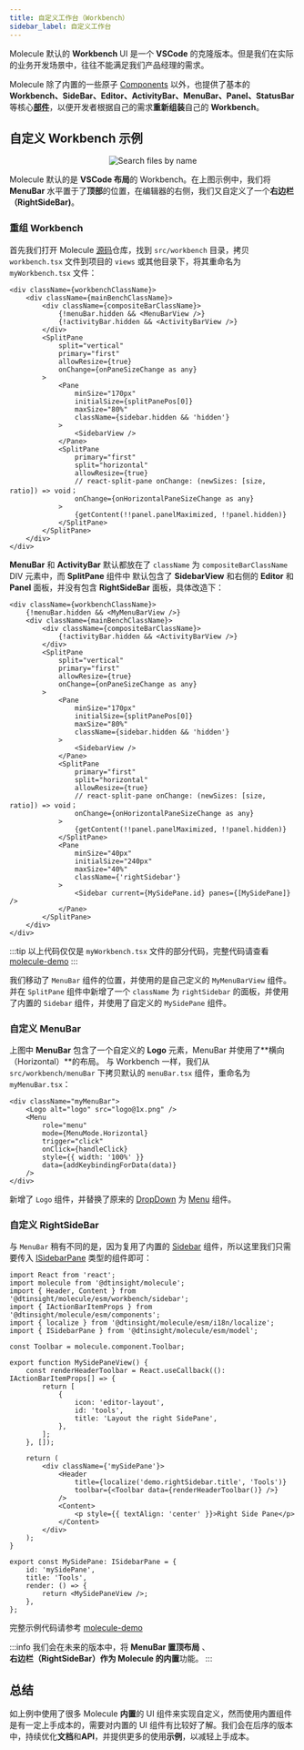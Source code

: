 ```yaml
---
title: 自定义工作台（Workbench）
sidebar_label: 自定义工作台
---
```


Molecule 默认的 **Workbench** UI 是一个 **VSCode** 的克隆版本。但是我们在实际的业务开发场景中，往往不能满足我们产品经理的需求。

Molecule 除了内置的一些原子 [Components](/docs/api/namespaces/molecule.component) 以外，也提供了基本的 **Workbench、SideBar、Editor、ActivityBar、MenuBar、Panel、StatusBar** 等核心[**部件**](./../guides/extend-workbench.md)，以便开发者根据自己的需求**重新组装**自己的 **Workbench**。

## 自定义 Workbench 示例

<div align="center">
 <img src="/img/advanced/custom-workbench.png" alt="Search files by name" />
</div>

Molecule 默认的是 **VSCode 布局**的 Workbench。在上图示例中，我们将 **MenuBar** 水平置于了**顶部**的位置，在编辑器的右侧，我们又自定义了一个**右边栏（RightSideBar)**。

### 重组 Workbench

首先我们打开 Molecule [源码](https://github.com/DTStack/molecule)仓库，找到 `src/workbench` 目录，拷贝 `workbench.tsx` 文件到项目的 `views` 或其他目录下，将其重命名为 `myWorkbench.tsx` 文件：

```tsx
<div className={workbenchClassName}>
    <div className={mainBenchClassName}>
        <div className={compositeBarClassName}>
            {!menuBar.hidden && <MenuBarView />}
            {!activityBar.hidden && <ActivityBarView />}
        </div>
        <SplitPane
            split="vertical"
            primary="first"
            allowResize={true}
            onChange={onPaneSizeChange as any}
        >
            <Pane
                minSize="170px"
                initialSize={splitPanePos[0]}
                maxSize="80%"
                className={sidebar.hidden && 'hidden'}
            >
                <SidebarView />
            </Pane>
            <SplitPane
                primary="first"
                split="horizontal"
                allowResize={true}
                // react-split-pane onChange: (newSizes: [size, ratio]) => void；
                onChange={onHorizontalPaneSizeChange as any}
            >
                {getContent(!!panel.panelMaximized, !!panel.hidden)}
            </SplitPane>
        </SplitPane>
    </div>
</div>
```

**MenuBar** 和 **ActivityBar** 默认都放在了 `className` 为 `compositeBarClassName` DIV 元素中，而 **SplitPane** 组件中
默认包含了 **SidebarView** 和右侧的 **Editor** 和 **Panel** 面板，并没有包含 **RightSideBar** 面板，具体改造下：

```tsx title="/src/views/myWorkbench.tsx"
<div className={workbenchClassName}>
    {!menuBar.hidden && <MyMenuBarView />}
    <div className={mainBenchClassName}>
        <div className={compositeBarClassName}>
            {!activityBar.hidden && <ActivityBarView />}
        </div>
        <SplitPane
            split="vertical"
            primary="first"
            allowResize={true}
            onChange={onPaneSizeChange as any}
        >
            <Pane
                minSize="170px"
                initialSize={splitPanePos[0]}
                maxSize="80%"
                className={sidebar.hidden && 'hidden'}
            >
                <SidebarView />
            </Pane>
            <SplitPane
                primary="first"
                split="horizontal"
                allowResize={true}
                // react-split-pane onChange: (newSizes: [size, ratio]) => void；
                onChange={onHorizontalPaneSizeChange as any}
            >
                {getContent(!!panel.panelMaximized, !!panel.hidden)}
            </SplitPane>
            <Pane
                minSize="40px"
                initialSize="240px"
                maxSize="40%"
                className={'rightSidebar'}
            >
                <Sidebar current={MySidePane.id} panes={[MySidePane]} />
            </Pane>
        </SplitPane>
    </div>
</div>
```

:::tip
以上代码仅仅是 `myWorkbench.tsx` 文件的部分代码，完整代码请查看 [molecule-demo](https://github.com/DTStack/molecule-examples/tree/main/packages/molecule-demo/src/views/myWorkbench.tsx)
:::

我们移动了 `MenuBar` 组件的位置，并使用的是自己定义的 `MyMenuBarView` 组件。并在 `SplitPane` 组件中新增了一个
`className` 为 `rightSidebar` 的面板，并使用了内置的 `Sidebar` 组件，并使用了自定义的 `MySidePane` 组件。

### 自定义 MenuBar

上图中 **MenuBar** 包含了一个自定义的 **Logo** 元素，MenuBar 并使用了**横向（Horizontal）**的布局。 与 Workbench 一样，我们从 `src/workbench/menuBar` 下拷贝默认的 `menuBar.tsx` 组件，重命名为 `myMenuBar.tsx`：

```tsx title="/src/views/myMenuBar/index.tsx"
<div className="myMenuBar">
    <Logo alt="logo" src="logo@1x.png" />
    <Menu
        role="menu"
        mode={MenuMode.Horizontal}
        trigger="click"
        onClick={handleClick}
        style={{ width: '100%' }}
        data={addKeybindingForData(data)}
    />
</div>
```

新增了 `Logo` 组件，并替换了原来的 [DropDown](/docs/api/namespaces/molecule.component#dropdown) 为 [Menu](/docs/api/namespaces/molecule.component#menu) 组件。

### 自定义 RightSideBar

与 `MenuBar` 稍有不同的是，因为复用了内置的 [Sidebar](/docs/api/namespaces/molecule#sidebar-1) 组件，所以这里我们只需要传入 [ISidebarPane](/docs/api/interfaces/molecule.models.ISidebarPane) 类型的组件即可：

```tsx title="/src/views/mySidePane.tsx"
import React from 'react';
import molecule from '@dtinsight/molecule';
import { Header, Content } from '@dtinsight/molecule/esm/workbench/sidebar';
import { IActionBarItemProps } from '@dtinsight/molecule/esm/components';
import { localize } from '@dtinsight/molecule/esm/i18n/localize';
import { ISidebarPane } from '@dtinsight/molecule/esm/model';

const Toolbar = molecule.component.Toolbar;

export function MySidePaneView() {
    const renderHeaderToolbar = React.useCallback((): IActionBarItemProps[] => {
        return [
            {
                icon: 'editor-layout',
                id: 'tools',
                title: 'Layout the right SidePane',
            },
        ];
    }, []);

    return (
        <div className={'mySidePane'}>
            <Header
                title={localize('demo.rightSidebar.title', 'Tools')}
                toolbar={<Toolbar data={renderHeaderToolbar()} />}
            />
            <Content>
                <p style={{ textAlign: 'center' }}>Right Side Pane</p>
            </Content>
        </div>
    );
}

export const MySidePane: ISidebarPane = {
    id: 'mySidePane',
    title: 'Tools',
    render: () => {
        return <MySidePaneView />;
    },
};
```

完整示例代码请参考 [molecule-demo](https://github.com/DTStack/molecule-examples/tree/main/packages/molecule-demo)

:::info
我们会在未来的版本中，将 **MenuBar 置顶布局** 、**右边栏（RightSideBar）**作为 Molecule 的**内置**功能。
:::

## 总结

如上例中使用了很多 Molecule **内置**的 UI 组件来实现自定义，然而使用内置组件是有一定上手成本的，需要对内置的 UI 组件有比较好了解。我们会在后序的版本中，持续优化**文档**和**API**，并提供更多的使用**示例**，以减轻上手成本。
